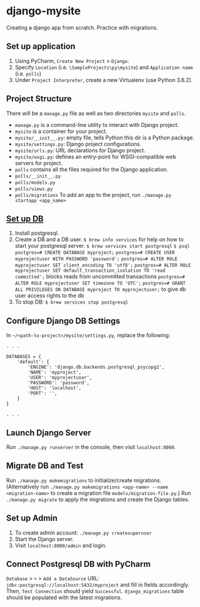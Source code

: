 # django-mysite
Creating a django app from scratch. Practice with migrations.

## Set up application
1. Using PyCharm, `Create New Project` > `Django`. 
2. Specify `Location` (i.e. `\SampleProjects\py\mysite`) and `Application name` (i.e. `polls`)
3. Under `Project Interpreter`, create a new Virtualenv (use Python 3.6.2).

## Project Structure
There will be a `manage.py` file as well as two directories `mysite` and `polls`.
- `manage.py` is a command-line utility to interact with Django project.
- `mysite` is a container for your project. 
- `mysite/__init__.py`: empty file, tells Python this dir is a Python package.
- `mysite/settings.py`: Django project configurations.
- `mysite/urls.py`: URL declarations for Django project.
- `mysite/wsgi.py`: defines an entry-point for WSGI-compatible web servers for project.
- `polls` contains all the files required for the Django application.
- `polls/__init__.py`
- `polls/models.py`
- `polls/views.py`
- `polls/migrations`
To add an app to the project, run `./manage.py startapp <app_name>`

## [Set up DB](https://www.digitalocean.com/community/tutorials/how-to-use-postgresql-with-your-django-application-on-ubuntu-16-04)
1. Install postgresql.
2. Create a DB and a DB user.
`$ brew info services` for help on how to start your postgresql server.
`$ brew services start postgresql`
`$ psql`
`postgres=# CREATE DATABASE myproject;`
`postgres=# CREATE USER myprojectuser WITH PASSWORD 'password';`
`postgres=# ALTER ROLE myprojectuser SET client_encoding TO 'utf8';`
`postgres=# ALTER ROLE myprojectuser SET default_transaction_isolation TO 'read committed';` blocks reads from uncommitted transactions
`postgres=# ALTER ROLE myprojectuser SET timezone TO 'UTC';`
`postgres=# GRANT ALL PRIVILEGES ON DATABASE myproject TO myprojectuser;` to give db user access rights to the db
3. To stop DB: `$ brew services stop postgresql`

## Configure Django DB Settings
In `~/<path-to-project>/mysite/settings.py`, replace the following:
```
. . .

DATABASES = {
    'default': {
        'ENGINE': 'django.db.backends.postgresql_psycopg2',
        'NAME': 'myproject',
        'USER': 'myprojectuser',
        'PASSWORD': 'password',
        'HOST': 'localhost',
        'PORT': '',
    }
}

. . .
```

## Launch Django Server
Run `./manage.py runserver` in the console, then visit `localhost:8000`.

## Migrate DB and Test
Run `./manage.py makemigrations` to initialize/create migrations.
(Alternatively run `./manage.py makemigrations <app-name> --name <migration-name>` to create a migration file `models/migration-file.py`.)
Run `./manage.py migrate` to apply the migrations and create the Django tables.

## Set up Admin
1. To create admin account: `./manage.py createsuperuser`
2. Start the Django server.
3. Visit `localhost:8000/admin` and login.

## Connect Postgresql DB with PyCharm
`Database` > `+` > `Add a DataSource`
URL: `jdbc:postgresql://localhost:5432/myproject` and fill in fields accordingly.
Then, `Test Connection` should yield `Successful`.
`django_migrations` table should be populated with the latest migrations.
